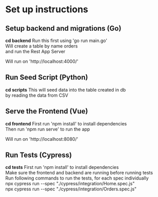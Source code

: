 # Set up instructions

## Setup backend and migrations (Go)
**cd backend**
Run this first using 'go run main.go'  
Will create a table by name orders  
and run the Rest App Server

Will run on 'http://localhost:4000/'

## Run Seed Script (Python)
**cd scripts**
This will seed data into the table created in db  
by reading the data from CSV  

## Serve the Frontend (Vue)
**cd frontend**
First run 'npm install' to install dependencies  
Then run 'npm run serve' to run the app  

Will run on 'http://localhost:8080/'

## Run Tests (Cypress)
**cd tests**
First run 'npm install' to install dependencies  
Make sure the frontend and backend are running before running tests  
Run following commands to run the tests, for each spec individually  
npx cypress run --spec "./cypress/integration/Home.spec.js"  
npx cypress run --spec "./cypress/integration/Orders.spec.js"
